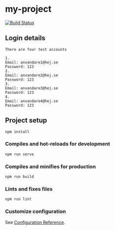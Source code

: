 # my-project
[![Build Status](https://app.travis-ci.com/SandraJinnevall/jsramverk.svg?branch=main)](https://app.travis-ci.com/SandraJinnevall/jsramverk)

## Login details 
```
There are four test accounts

1. 
Email: anvandare1@hej.se
Password: 123
2.
Email: anvandare2@hej.se
Password: 123
3.
Email: anvandare3@hej.se
Password: 123
4.
Email: anvandare4@hej.se
Password: 123
```

## Project setup
```
npm install
```

### Compiles and hot-reloads for development
```
npm run serve
```

### Compiles and minifies for production
```
npm run build
```

### Lints and fixes files
```
npm run lint
```

### Customize configuration
See [Configuration Reference](https://cli.vuejs.org/config/).

